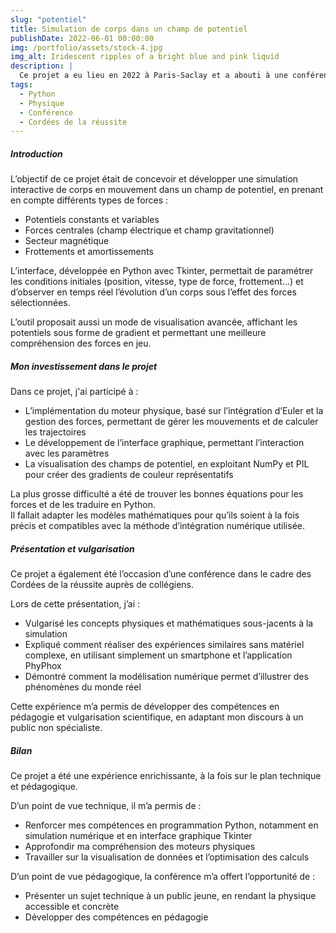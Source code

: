 ```yaml
---
slug: "potentiel"
title: Simulation de corps dans un champ de potentiel
publishDate: 2022-06-01 00:00:00
img: /portfolio/assets/stock-4.jpg
img_alt: Iridescent ripples of a bright blue and pink liquid
description: |
  Ce projet a eu lieu en 2022 à Paris-Saclay et a abouti à une conférence de vulgarisation dans le cadre des Cordées de la réussite.
tags:
  - Python
  - Physique
  - Conférence
  - Cordées de la réussite
---
```


##### Introduction
L’objectif de ce projet était de concevoir et développer une simulation interactive de corps en mouvement dans un champ de potentiel, en prenant en compte différents types de forces :  
- Potentiels constants et variables  
- Forces centrales (champ électrique et champ gravitationnel)  
- Secteur magnétique  
- Frottements et amortissements  

L’interface, développée en Python avec Tkinter, permettait de paramétrer les conditions initiales (position, vitesse, type de force, frottement...) et d’observer en temps réel l’évolution d’un corps sous l’effet des forces sélectionnées.  

L’outil proposait aussi un mode de visualisation avancée, affichant les potentiels sous forme de gradient et permettant une meilleure compréhension des forces en jeu.  

##### Mon investissement dans le projet
Dans ce projet, j'ai participé à :  
- L’implémentation du moteur physique, basé sur l’intégration d’Euler et la gestion des forces, permettant de gérer les mouvements et de calculer les trajectoires
- Le développement de l’interface graphique, permettant l’interaction avec les paramètres  
- La visualisation des champs de potentiel, en exploitant NumPy et PIL pour créer des gradients de couleur représentatifs  

La plus grosse difficulté a été de trouver les bonnes équations pour les forces et de les traduire en Python.  
Il fallait adapter les modèles mathématiques pour qu’ils soient à la fois précis et compatibles avec la méthode d’intégration numérique utilisée.

##### Présentation et vulgarisation
Ce projet a également été l’occasion d’une conférence dans le cadre des Cordées de la réussite auprès de collégiens.  

Lors de cette présentation, j’ai :  
- Vulgarisé les concepts physiques et mathématiques sous-jacents à la simulation  
- Expliqué comment réaliser des expériences similaires sans matériel complexe, en utilisant simplement un smartphone et l’application PhyPhox  
- Démontré comment la modélisation numérique permet d’illustrer des phénomènes du monde réel  

Cette expérience m’a permis de développer des compétences en pédagogie et vulgarisation scientifique, en adaptant mon discours à un public non spécialiste.  

##### Bilan
Ce projet a été une expérience enrichissante, à la fois sur le plan technique et pédagogique.  

D’un point de vue technique, il m’a permis de :  
- Renforcer mes compétences en programmation Python, notamment en simulation numérique et en interface graphique Tkinter
- Approfondir ma compréhension des moteurs physiques
- Travailler sur la visualisation de données et l’optimisation des calculs  

D’un point de vue pédagogique, la conférence m’a offert l’opportunité de :  
- Présenter un sujet technique à un public jeune, en rendant la physique accessible et concrète  
- Développer des compétences en pédagogie  
